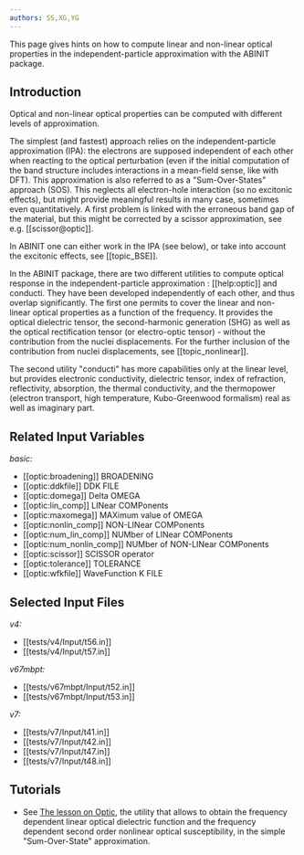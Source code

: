```yaml
---
authors: SS,XG,YG
---
```

<!--
This file is automatically generated by mksite.py. All changes will be lost.
Change the input yaml files or the python code
-->

This page gives hints on how to compute linear and non-linear optical properties in the independent-particle
approximation with the ABINIT package.

## Introduction

Optical and non-linear optical properties can be computed with different
levels of approximation.

The simplest (and fastest) approach relies on the independent-particle
approximation (IPA): the electrons are supposed independent of each other when
reacting to the optical perturbation (even if the initial computation of the
band structure includes interactions in a mean-field sense, like with DFT).
This approximation is also referred to as a "Sum-Over-States" approach (SOS).
This neglects all electron-hole interaction (so no excitonic effects), but
might provide meaningful results in many case, sometimes even quantitatively.
A first problem is linked with the erroneous band gap of the material, but
this might be corrected by a scissor approximation, see e.g.
[[scissor@optic]].

In ABINIT one can either work in the IPA (see below), or take into account the
excitonic effects, see [[topic_BSE]].

In the ABINIT package, there are two different utilities to compute optical
response in the independent-particle approximation : [[help:optic]] and
conducti. They have been developed independently of each other, and thus
overlap significantly. The first one permits to cover the linear and non-
linear optical properties as a function of the frequency. It provides the
optical dielectric tensor, the second-harmonic generation (SHG) as well as the
optical rectification tensor (or electro-optic tensor) - without the
contribution from the nuclei displacements. For the further inclusion of the
contribution from nuclei displacements, see [[topic_nonlinear]].

The second utility "conducti" has more capabilities only at the linear level,
but provides electronic conductivity, dielectric tensor, index of refraction,
reflectivity, absorption, the thermal conductivity, and the thermopower
(electron transport, high temperature, Kubo-Greenwood formalism) real as well
as imaginary part.



## Related Input Variables

*basic:*

- [[optic:broadening]]  BROADENING
- [[optic:ddkfile]]  DDK FILE
- [[optic:domega]]  Delta OMEGA
- [[optic:lin_comp]]  LINear COMPonents
- [[optic:maxomega]]  MAXimum value of OMEGA
- [[optic:nonlin_comp]]  NON-LINear COMPonents
- [[optic:num_lin_comp]]  NUMber of LINear COMPonents
- [[optic:num_nonlin_comp]]  NUMber of NON-LINear COMPonents
- [[optic:scissor]]  SCISSOR operator
- [[optic:tolerance]]  TOLERANCE
- [[optic:wfkfile]]  WaveFunction K FILE
 

## Selected Input Files

*v4:*

- [[tests/v4/Input/t56.in]]
- [[tests/v4/Input/t57.in]]
 
*v67mbpt:*

- [[tests/v67mbpt/Input/t52.in]]
- [[tests/v67mbpt/Input/t53.in]]
 
*v7:*

- [[tests/v7/Input/t41.in]]
- [[tests/v7/Input/t42.in]]
- [[tests/v7/Input/t47.in]]
- [[tests/v7/Input/t48.in]]
 

## Tutorials

* See [The lesson on Optic](../../tutorial/generated_files/lesson_optic.html), the utility that allows to obtain the frequency dependent linear optical dielectric function and the frequency dependent second order nonlinear optical susceptibility, in the simple "Sum-Over-State" approximation.

